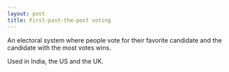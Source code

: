 ```yaml
---
layout: post
title: First-past-the-post voting
---
```


An electoral system where people vote for their favorite candidate and the
candidate with the most votes wins.

Used in India, the US and the UK.
